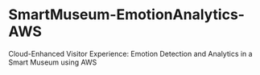 # SmartMuseum-EmotionAnalytics-AWS
Cloud-Enhanced Visitor Experience: Emotion Detection and Analytics in a Smart Museum using AWS
